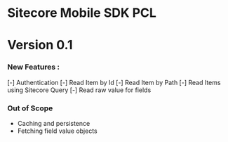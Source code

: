 # Sitecore Mobile SDK PCL


# Version 0.1

### New Features :

[-] Authentication
[-] Read Item by Id
[-] Read Item by Path
[-] Read Items using Sitecore Query 
[-] Read raw value for fields


### Out of Scope

* Caching and persistence
* Fetching field value objects
